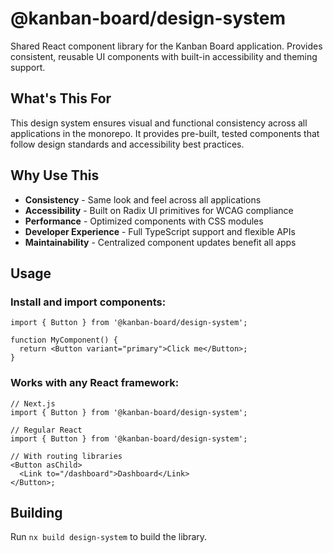 # @kanban-board/design-system

Shared React component library for the Kanban Board application. Provides consistent, reusable UI components with built-in accessibility and theming support.

## What's This For

This design system ensures visual and functional consistency across all applications in the monorepo. It provides pre-built, tested components that follow design standards and accessibility best practices.

## Why Use This

- **Consistency** - Same look and feel across all applications
- **Accessibility** - Built on Radix UI primitives for WCAG compliance
- **Performance** - Optimized components with CSS modules
- **Developer Experience** - Full TypeScript support and flexible APIs
- **Maintainability** - Centralized component updates benefit all apps

## Usage

### Install and import components:

```tsx
import { Button } from '@kanban-board/design-system';

function MyComponent() {
  return <Button variant="primary">Click me</Button>;
}
```

### Works with any React framework:

```tsx
// Next.js
import { Button } from '@kanban-board/design-system';

// Regular React
import { Button } from '@kanban-board/design-system';

// With routing libraries
<Button asChild>
  <Link to="/dashboard">Dashboard</Link>
</Button>;
```

## Building

Run `nx build design-system` to build the library.
